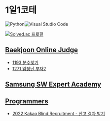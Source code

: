 # 1일1코테

![Python](https://img.shields.io/badge/python-3670A0?style=for-the-badge&logo=python&logoColor=ffdd54)![Visual Studio Code](https://img.shields.io/badge/Visual%20Studio%20Code-0078d7.svg?style=for-the-badge&logo=visual-studio-code&logoColor=white)

[![Solved.ac
프로필](http://mazassumnida.wtf/api/v2/generate_badge?boj=kisagge)](https://solved.ac/kisagge)

## [Baekjoon Online Judge](https://www.acmicpc.net/)

- [1193 분수찾기](BOJ/1193.py)
- [1271 엄청난 부자2](BOJ/1271.py)

## [Samsung SW Expert Academy](https://swexpertacademy.com/main/main.do)

## [Programmers](https://programmers.co.kr/learn/challenges?tab=all_challenges)

- [2022 Kakao Blind Recruitment - 신고 결과 받기](Programmers/2022KakaoBlindRecruitment.py)
